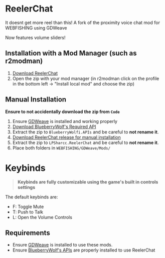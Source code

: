 # ReelerChat
It doesnt get more reel than this! A fork of the proximity voice chat mod for WEBFISHING using GDWeave

Now features volume sliders!

## Installation with a Mod Manager (such as r2modman)
1. [Download ReelerChat](https://github.com/lpsharcc/ReelerChat/releases/download/v1.1.2/ReelerChat.zip)
2. Open the zip with your mod manager (in r2modman click on the profile in the bottom left -> "Install local mod" and choose the zip)

## Manual Installation
**Ensure to not accidentally download the zip from `Code`**
1. Ensure [GDWeave](https://github.com/NotNite/GDWeave) is installed and working properly
2. [Download BlueberryWolf's Required API](https://github.com/BlueberryWolf/APIs/releases/latest/download/BlueberryWolfi.APIs.zip)
3. Extract the zip to `BlueberryWolfi.APIs` and be careful to **not rename it**.
4. [Download ReelerChat release for manual installation](https://github.com/lpsharcc/ReelerChat/releases/download/v1.1.2/ReelerChatManualInstall.zip)
5. Extract the zip to `LPSharcc.ReelerChat` and be careful to **not rename it**.
6. Place both folders in `WEBFISHING/GDWeave/Mods/`

# Keybinds
> **Keybinds are fully customizable using the game's built in controls settings**

The default keybinds are:
* F: Toggle Mute
* T: Push to Talk
* L: Open the Volume Controls

## Requirements
* Ensure [GDWeave](https://github.com/NotNite/GDWeave) is installed to use these mods.
* Ensure [BlueberryWolf's APIs](https://github.com/BlueberryWolf/APIs/releases/latest/download/BlueberryWolfi.APIs.zip) are properly installed to use ReelerChat
